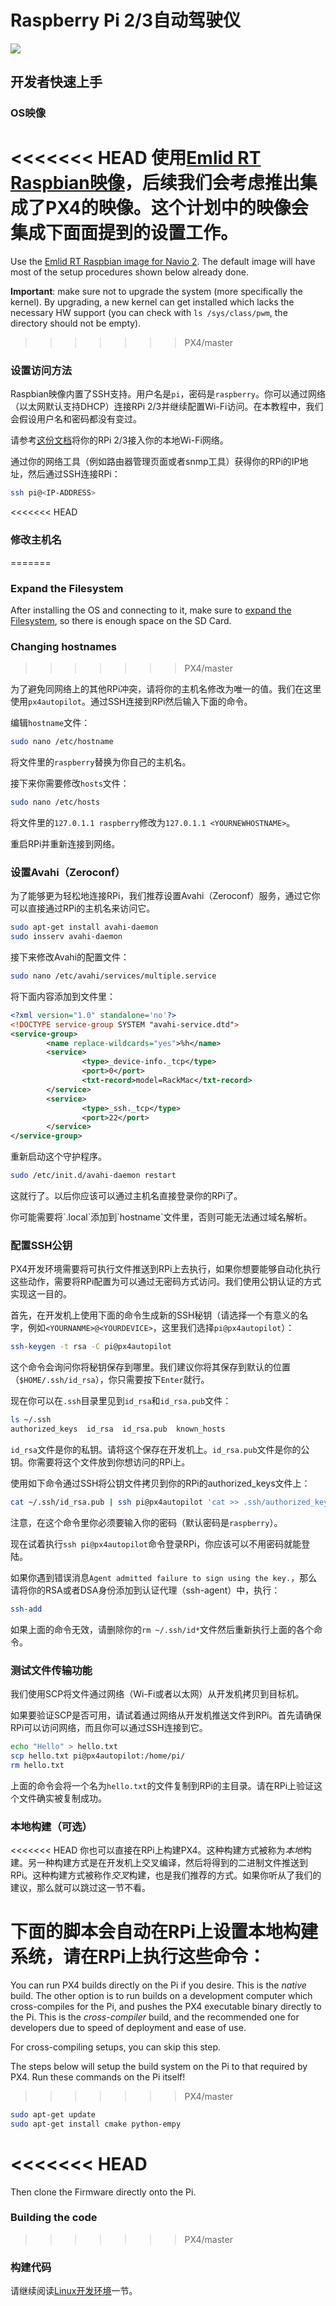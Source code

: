 # Raspberry Pi 2/3自动驾驶仪

![](images/hardware/hardware-rpi2.jpg)

## 开发者快速上手

### OS映像

<<<<<<< HEAD
使用[Emlid RT Raspbian映像](http://docs.emlid.com/navio/Downloads/Real-time-Linux-RPi2/)，后续我们会考虑推出集成了PX4的映像。这个计划中的映像会集成下面面提到的设置工作。
=======
Use the [Emlid RT Raspbian image for Navio 2](https://docs.emlid.com/navio2/Navio-APM/configuring-raspberry-pi/).
The default image will have most of the setup procedures shown below already
done.

**Important**: make sure not to upgrade the system (more specifically the kernel).
By upgrading, a new kernel can get installed which lacks the necessary HW
support (you can check with `ls /sys/class/pwm`, the directory should not be
empty).
>>>>>>> PX4/master

### 设置访问方法

Raspbian映像内置了SSH支持。用户名是`pi`，密码是`raspberry`。你可以通过网络（以太网默认支持DHCP）连接RPi 2/3并继续配置Wi-Fi访问。在本教程中，我们会假设用户名和密码都没有变过。

请参考[这份文档](https://www.raspberrypi.org/documentation/configuration/wireless/wireless-cli.md)将你的RPi 2/3接入你的本地Wi-Fi网络。

通过你的网络工具（例如路由器管理页面或者snmp工具）获得你的RPi的IP地址，然后通过SSH连接RPi：

<div class="host-code"></div>

```sh
ssh pi@<IP-ADDRESS>
```

<<<<<<< HEAD
### 修改主机名
=======
### Expand the Filesystem

After installing the OS and connecting to it, make sure to
[expand the Filesystem](https://www.raspberrypi.org/documentation/configuration/raspi-config.md),
so there is enough space on the SD Card.

### Changing hostnames
>>>>>>> PX4/master

为了避免同网络上的其他RPi冲突，请将你的主机名修改为唯一的值。我们在这里使用`px4autopilot`。通过SSH连接到RPi然后输入下面的命令。

编辑`hostname`文件：

```sh
sudo nano /etc/hostname
```

将文件里的```raspberry```替换为你自己的主机名。

接下来你需要修改`hosts`文件：

```sh
sudo nano /etc/hosts
```

将文件里的```127.0.1.1 raspberry```修改为```127.0.1.1 <YOURNEWHOSTNAME>```。

重启RPi并重新连接到网络。

### 设置Avahi（Zeroconf）

为了能够更为轻松地连接RPi，我们推荐设置Avahi（Zeroconf）服务，通过它你可以直接通过RPi的主机名来访问它。

```sh
sudo apt-get install avahi-daemon
sudo insserv avahi-daemon
```
接下来修改Avahi的配置文件：

```sh
sudo nano /etc/avahi/services/multiple.service
```

将下面内容添加到文件里：

```xml
<?xml version="1.0" standalone='no'?>
<!DOCTYPE service-group SYSTEM "avahi-service.dtd">
<service-group>
        <name replace-wildcards="yes">%h</name>
        <service>
                <type>_device-info._tcp</type>
                <port>0</port>
                <txt-record>model=RackMac</txt-record>
        </service>
        <service>
                <type>_ssh._tcp</type>
                <port>22</port>
        </service>
</service-group>

```

重新启动这个守护程序。

```sh
sudo /etc/init.d/avahi-daemon restart
```

这就行了。以后你应该可以通过主机名直接登录你的RPi了。

<aside class="tip">
你可能需要将`.local`添加到`hostname`文件里，否则可能无法通过域名解析。
</aside>

### 配置SSH公钥

PX4开发环境需要将可执行文件推送到RPi上去执行，如果你想要能够自动化执行这些动作，需要将RPi配置为可以通过无密码方式访问。我们使用公钥认证的方式实现这一目的。

首先，在开发机上使用下面的命令生成新的SSH秘钥（请选择一个有意义的名字，例如```<YOURNANME>@<YOURDEVICE>```，这里我们选择```pi@px4autopilot```）：

<div class="host-code"></div>

```sh
ssh-keygen -t rsa -C pi@px4autopilot
```

这个命令会询问你将秘钥保存到哪里。我们建议你将其保存到默认的位置（`$HOME/.ssh/id_rsa`），你只需要按下`Enter`就行。

现在你可以在```.ssh```目录里见到```id_rsa```和```id_rsa.pub```文件：

<div class="host-code"></div>

```sh
ls ~/.ssh
authorized_keys  id_rsa  id_rsa.pub  known_hosts
```

```id_rsa```文件是你的私钥。请将这个保存在开发机上。```id_rsa.pub```文件是你的公钥。你需要将这个文件放到你想访问的RPi上。

使用如下命令通过SSH将公钥文件拷贝到你的RPi的authorized_keys文件上：

<div class="host-code"></div>

```sh
cat ~/.ssh/id_rsa.pub | ssh pi@px4autopilot 'cat >> .ssh/authorized_keys'
```

注意，在这个命令里你必须要输入你的密码（默认密码是`raspberry`）。

现在试着执行```ssh pi@px4autopilot```命令登录RPi，你应该可以不用密码就能登陆。

如果你遇到错误消息```Agent admitted failure to sign using the key.```，那么请将你的RSA或者DSA身份添加到认证代理（ssh-agent）中，执行：

<div class="host-code"></div>

```sh
ssh-add
```

如果上面的命令无效，请删除你的```rm ~/.ssh/id*```文件然后重新执行上面的各个命令。

### 测试文件传输功能

我们使用SCP将文件通过网络（Wi-Fi或者以太网）从开发机拷贝到目标机。

如果要验证SCP是否可用，请试着通过网络从开发机推送文件到RPi。首先请确保RPi可以访问网络，而且你可以通过SSH连接到它。

<div class="host-code"></div>

```sh
echo "Hello" > hello.txt
scp hello.txt pi@px4autopilot:/home/pi/
rm hello.txt
```

上面的命令会将一个名为`hello.txt`的文件复制到RPi的主目录。请在RPi上验证这个文件确实被复制成功。

### 本地构建（可选）

<<<<<<< HEAD
你也可以直接在RPi上构建PX4。这种构建方式被称为*本地*构建。另一种构建方式是在开发机上交叉编译，然后将得到的二进制文件推送到RPi。这种构建方式被称作*交叉*构建，也是我们推荐的方式。如果你听从了我们的建议，那么就可以跳过这一节不看。

下面的脚本会自动在RPi上设置本地构建系统，请在RPi上执行这些命令：
=======
You can run PX4 builds directly on the Pi if you desire. This is the *native*
build. The other option is to run builds on a development computer which
cross-compiles for the Pi, and pushes the PX4 executable binary directly to the
Pi. This is the *cross-compiler* build, and the recommended one for developers
due to speed of deployment and ease of use.

For cross-compiling setups, you can skip this step.

The steps below will setup the build system on the Pi to that required by PX4.
Run these commands on the Pi itself!
>>>>>>> PX4/master

```sh
sudo apt-get update
sudo apt-get install cmake python-empy
```
<<<<<<< HEAD
=======

Then clone the Firmware directly onto the Pi.

### Building the code
>>>>>>> PX4/master

### 构建代码

请继续阅读[Linux开发环境](starting-installing-linux.md)一节。

